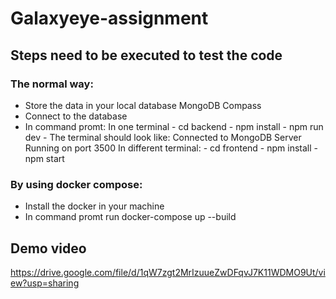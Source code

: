 # Galaxyeye-assignment
## Steps need to be executed to test the code

### The normal way:
- Store the data in your local database MongoDB Compass
- Connect to the database
- In command promt:
    In one terminal
      - cd backend
      - npm install
      - npm run dev
      - The terminal should look like:
        Connected to MongoDB
        Server Running on port 3500
     In different terminal:
      - cd frontend
      - npm install
      - npm start

### By using docker compose:
- Install the docker in your machine
- In command promt run docker-compose up --build

## Demo video
https://drive.google.com/file/d/1qW7zgt2MrIzuueZwDFqvJ7K11WDMO9Ut/view?usp=sharing
        
